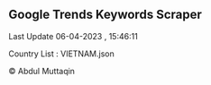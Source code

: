 

## Google Trends Keywords Scraper 
 
Last Update 06-04-2023 , 15:46:11

Country List :
VIETNAM.json



© Abdul Muttaqin 
